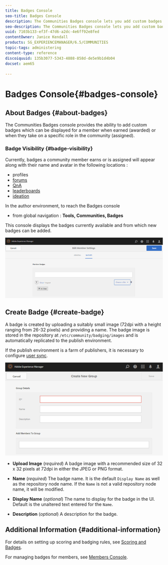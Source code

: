 ```yaml
---
title: Badges Console
seo-title: Badges Console
description: The Communities Badges console lets you add custom badges that can be displayed for members when earned (awarded) or when they take on a specific role in the community (assigned)
seo-description: The Communities Badges console lets you add custom badges that can be displayed for members when earned (awarded) or when they take on a specific role in the community (assigned)
uuid: 7103b133-ef3f-47d6-a2dc-4e6ff92e8fed
contentOwner: Janice Kendall
products: SG_EXPERIENCEMANAGER/6.5/COMMUNITIES
topic-tags: administering
content-type: reference
discoiquuid: 135b3077-5343-4888-858d-de5e9b1d4b04
docset: aem65

---
```


# Badges Console{#badges-console}

## About Badges {#about-badges}

The Communities Badges console provides the ability to add custom badges which can be displayed for a member when earned (awarded) or when they take on a specific role in the community (assigned).

### Badge Visibility {#badge-visibility}

Currently, badges a community member earns or is assigned will appear along with their name and avatar in the following locations :

* profiles
* [forums](/help/communities/forum.md)
* [QnA](/help/communities/working-with-qna.md)
* [leaderboards](/help/communities/enabling-leaderboard.md)
* [ideation](/help/communities/ideation-feature.md)

In the author environment, to reach the Badges console

* from global navigation : **Tools, Communities, Badges**

This console displays the badges currently available and from which new badges can be added.

![chlimage_1-123](assets/chlimage_1-123.png)

## Create Badge {#create-badge}

A badge is created by uploading a suitably small image (72dpi with a height ranging from 26-32 pixels) and providing a name. The badge image is stored in the repository at `/etc/community/badging/images` and is automatically replicated to the publish environment.

If the publish environment is a farm of publishers, it is necessary to configure [user sync](/help/communities/sync.md).

![chlimage_1-124](assets/chlimage_1-124.png)

* **Upload Image**
  (*required*) A badge image with a recommended size of 32 x 32 pixels at 72dpi in either the JPEG or PNG format.

* **Name**
  (*required*) The badge name. It is the default `Display Name` as well as the repository node name. If the `Name` is not a valid repository node name, it will be modified.

* **Display Name**
  (*optional*) The name to display for the badge in the UI. Default is the unaltered text entered for the `Name`.

* **Description**
  (*optional*) A description for the badge.

## Additional Information {#additional-information}

For details on setting up scoring and badging rules, see [Scoring and Badges](/help/communities/implementing-scoring.md).

For managing badges for members, see [Members Console](/help/communities/members.md).

